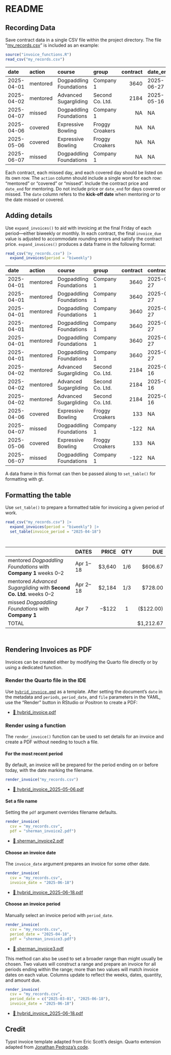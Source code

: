 # README


## Recording Data

Save contract data in a single CSV file within the project directory.
The file “[my_records.csv](my_records.csv)” is included as an example:

``` r
source("invoice_functions.R")
read_csv("my_records.csv")
```

| date | action | course | group | contract | date_end |
|:---|:---|:---|:---|---:|:---|
| 2025-04-01 | mentored | Dogpaddling Foundations | Company 1 | 3640 | 2025-06-27 |
| 2025-04-02 | mentored | Advanced Sugargliding | Second Co. Ltd. | 2184 | 2025-05-16 |
| 2025-04-07 | missed | Dogpaddling Foundations | Company 1 | NA | NA |
| 2025-04-06 | covered | Expressive Bowling | Froggy Croakers | NA | NA |
| 2025-05-06 | covered | Expressive Bowling | Froggy Croakers | NA | NA |
| 2025-06-07 | missed | Dogpaddling Foundations | Company 1 | NA | NA |

Each contract, each missed day, and each covered day should be listed on
its own row. The `action` column should include a single word for each
row: “mentored” or “covered” or “missed”. Include the contract price and
`date_end` for mentoring. Do not include price or `date_end` for days
covered or missed. The `date` column refers to the **kick-off date**
when mentoring *or* to the date missed or covered.

## Adding details

Use `expand_invoices()` to aid with invoicing at the final Friday of
each period—either biweekly or monthly. In each contract, the final
`invoice_due` value is adjusted to accommodate rounding errors and
satisfy the contract price. `expand_invoices()` produces a data frame in
the following format:

``` r
read_csv("my_records.csv") |> 
  expand_invoices(period = "biweekly")
```

| date | action | course | group | contract | contract_end | invoice | invoices | invoice_due | week_start | week_end | period_start | period_end |
|:---|:---|:---|:---|---:|:---|:---|---:|---:|---:|---:|:---|:---|
| 2025-04-01 | mentored | Dogpaddling Foundations | Company 1 | 3640 | 2025-06-27 | 2025-04-18 | 6 | 606.67 | 0 | 2 | 2025-04-01 | 2025-04-18 |
| 2025-04-01 | mentored | Dogpaddling Foundations | Company 1 | 3640 | 2025-06-27 | 2025-05-02 | 6 | 606.67 | 3 | 4 | 2025-04-19 | 2025-05-02 |
| 2025-04-01 | mentored | Dogpaddling Foundations | Company 1 | 3640 | 2025-06-27 | 2025-05-16 | 6 | 606.67 | 5 | 6 | 2025-05-03 | 2025-05-16 |
| 2025-04-01 | mentored | Dogpaddling Foundations | Company 1 | 3640 | 2025-06-27 | 2025-05-30 | 6 | 606.67 | 7 | 8 | 2025-05-17 | 2025-05-30 |
| 2025-04-01 | mentored | Dogpaddling Foundations | Company 1 | 3640 | 2025-06-27 | 2025-06-13 | 6 | 606.67 | 9 | 10 | 2025-05-31 | 2025-06-13 |
| 2025-04-01 | mentored | Dogpaddling Foundations | Company 1 | 3640 | 2025-06-27 | 2025-06-27 | 6 | 606.65 | 11 | 12 | 2025-06-14 | 2025-06-27 |
| 2025-04-02 | mentored | Advanced Sugargliding | Second Co. Ltd. | 2184 | 2025-05-16 | 2025-04-18 | 3 | 728.00 | 0 | 2 | 2025-04-02 | 2025-04-18 |
| 2025-04-02 | mentored | Advanced Sugargliding | Second Co. Ltd. | 2184 | 2025-05-16 | 2025-05-02 | 3 | 728.00 | 3 | 4 | 2025-04-19 | 2025-05-02 |
| 2025-04-02 | mentored | Advanced Sugargliding | Second Co. Ltd. | 2184 | 2025-05-16 | 2025-05-16 | 3 | 728.00 | 5 | 6 | 2025-05-03 | 2025-05-16 |
| 2025-04-06 | covered | Expressive Bowling | Froggy Croakers | 133 | NA | 2025-04-11 | 1 | 133.00 | 0 | 0 | 2025-04-06 | 2025-04-06 |
| 2025-04-07 | missed | Dogpaddling Foundations | Company 1 | -122 | NA | 2025-04-18 | 1 | -122.00 | 0 | 0 | 2025-04-07 | 2025-04-07 |
| 2025-05-06 | covered | Expressive Bowling | Froggy Croakers | 133 | NA | 2025-05-16 | 1 | 133.00 | 0 | 0 | 2025-05-06 | 2025-05-06 |
| 2025-06-07 | missed | Dogpaddling Foundations | Company 1 | -122 | NA | 2025-06-13 | 1 | -122.00 | 0 | 0 | 2025-06-07 | 2025-06-07 |

A data frame in this format can then be passed along to `set_table()`
for formatting with gt.

## Formatting the table

Use `set_table()` to prepare a formatted table for invoicing a given
period of work.

``` r
read_csv("my_records.csv") |> 
  expand_invoices(period = "biweekly") |> 
  set_table(invoice_period = "2025-04-18")
```

<div id="silzpxqddi" style="padding-left:0px;padding-right:0px;padding-top:10px;padding-bottom:10px;overflow-x:auto;overflow-y:auto;width:auto;height:auto;">
  &#10;  

|  | DATES | PRICE | QTY | DUE |
|:---|:---|---:|:--:|---:|
| mentored *Dogpaddling Foundations* with **Company 1** weeks 0–2 | Apr 1–18 | \$3,640 | 1/6 | \$606.67 |
| mentored *Advanced Sugargliding* with **Second Co. Ltd.** weeks 0–2 | Apr 2–18 | \$2,184 | 1/3 | \$728.00 |
| missed *Dogpaddling Foundations* with **Company 1** | Apr 7 | −\$122 | 1 | (\$122.00) |
| TOTAL |   |   |   | \$1,212.67 |

</div>

## Rendering Invoices as PDF

Invoices can be created either by modifying the Quarto file directly or
by using a dedicated function.

### Render the Quarto file in the IDE

Use [`hybrid_invoice.qmd`](hybrid_invoice.qmd) as a template. After
setting the document’s `date` in the metadata and `periods`,
`period_date`, and `file` parameters in the YAML, use the “Render”
button in RStudio or Positron to create a PDF:

- [📄 hybrid_invoice.pdf](hybrid_invoice.pdf)

### Render using a function

The `render_invoice()` function can be used to set details for an
invoice and create a PDF without needing to touch a file.

#### For the most recent period

By default, an invoice will be prepared for the period ending on or
before today, with the date marking the filename.

``` r
render_invoice("my_records.csv")
```

- [📄 hybrid_invoice_2025-05-06.pdf](hybrid_invoice_2025-05-06.pdf)

#### Set a file name

Setting the `pdf` argument overrides filename defaults.

``` r
render_invoice(
  csv = "my_records.csv", 
  pdf = "sherman_invoice2.pdf")
```

- [📄 sherman_invoice2.pdf](sherman_invoice2.pdf)

#### Choose an invoice date

The `invoice_date` argument prepares an invoice for some other date.

``` r
render_invoice(
  csv = "my_records.csv", 
  invoice_date = "2025-06-18")
```

- [📄 hybrid_invoice_2025-06-18.pdf](hybrid_invoice_2025-06-18.pdf)

#### Choose an invoice period

Manually select an invoice period with `period_date`.

``` r
render_invoice(
  csv = "my_records.csv", 
  period_date = "2025-04-18", 
  pdf = "sherman_invoice3.pdf")
```

- [📄 sherman_invoice3.pdf](sherman_invoice3.pdf)

This method can also be used to set a broader range than might usually
be chosen. Two values will construct a range and prepare an invoice for
all periods ending within the range; more than two values will match
invoice dates on each value. Columns update to reflect the weeks, dates,
quantity, and amount due.

``` r
render_invoice(
  csv = "my_records.csv", 
  period_date = c("2025-03-01", "2025-06-18"), 
  invoice_date = "2025-06-18")
```

- [📄 hybrid_invoice_2025-06-18.pdf](hybrid_invoice_2025-06-18.pdf)

## Credit

Typst invoice template adapted from Eric Scott’s design. Quarto
extension adapted from [Jonathan Pedroza’s
code](https://github.com/jpedroza1228/quarto_extensions/tree/main/invoice).
